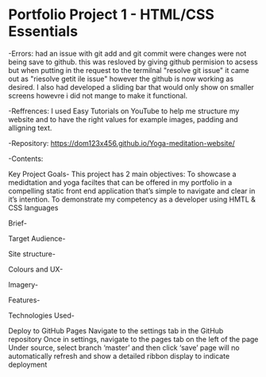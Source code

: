 # Portfolio Project 1 - HTML/CSS Essentials
-Errors: had an issue with git add and git commit were changes were not being save to github. this was resloved by giving github permision to acsess but when putting in the request to the termilnal "resolve git issue" it came out as "riesolve getit ile issue" however the github is now working as desired. I also had developed a sliding bar that would only show on smaller screens howevre i did not mange to make it functional.

-Reffrences: I  used Easy Tutorials on YouTube to help me structure my website and to have the right values for example images, padding and alligning text.

-Repository: https://dom123x456.github.io/Yoga-meditation-website/

-Contents:

Key Project Goals-
This project has 2 main objectives:
To showcase a medidtation and yoga faciltes that can be offered in my portfolio in a compelling static front end application that’s simple to navigate and clear in it’s intention.
To demonstrate my competency as a developer using HMTL & CSS languages

Brief-

Target Audience-

Site structure-

Colours and UX-

Imagery-

Features-

Technologies Used-

Deploy to GitHub Pages
Navigate to the settings tab in the GitHub repository
Once in settings, navigate to the pages tab on the left of the page
Under source, select branch ‘master’ and then click ‘save’
page will no automatically refresh and show a detailed ribbon display to indicate deployment




